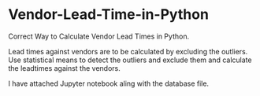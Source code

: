 # Vendor-Lead-Time-in-Python
Correct Way to Calculate Vendor Lead Times in Python. 

Lead times against vendors are to be calculated by excluding the outliers. Use statistical means to detect the outliers and exclude them and calculate the leadtimes against the vendors.

I have attached Jupyter notebook aling with the database file. 
